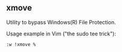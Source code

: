 xmove
-----

Utility to bypass Windows(R) File Protection.

Usage example in Vim ("the sudo tee trick"):

    :w !xmove %
